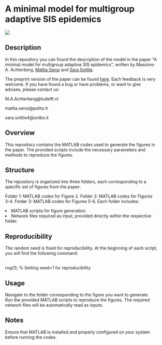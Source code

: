 <h1>A minimal model for multigroup adaptive SIS epidemics</h1>

![](https://komarev.com/ghpvc/?username=SaraSottile)

<h2>Description</h2>

In this repository you can found the description of the model in the paper "A minimal model for multigroup adaptive SIS epidemics", written by Massimo A. Achterberg, <a href="https://mattiasensi.github.io/" target="_blank">Mattia Sensi</a>  and <a href="https://sarasottile.github.io/" target="_blank">Sara Sottile</a>.

The preprint version of the paper can be found <a href="https://arxiv.org/abs/2407.17639" target="_blank">here</a>. Each feedback is very welcome. If you have found a bug or have problems, or want to give advises, please contact us:

<p>M.A.Achterberg@tudelft.nl</p>
<p>mattia.sensi@polito.it</p>
<p>sara.sottile4@unibo.it</p>

<h2>Overview</h2>
This repository contains the MATLAB codes used to generate the figures in the paper. The provided scripts include the necessary parameters and methods to reproduce the figures.

<h2>Structure</h2>
The repository is organized into three folders, each corresponding to a specific set of figures from the paper:

Folder 1: MATLAB codes for Figure 2.
Folder 2: MATLAB codes for Figures 3-4.
Folder 3: MATLAB codes for Figures 5-6.
Each folder includes:

<li>MATLAB scripts for figure generation.</li>
<li>Network files required as input, provided directly within the respective folder.</li>

<h2>Reproducibility</h2>
The random seed is fixed for reproducibility. At the beginning of each script, you will find the following command:

<br>rng(1); % Setting seed=1 for reproducibility  </br>

<h2>Usage</h2>
Navigate to the folder corresponding to the figure you want to generate.
Run the provided MATLAB scripts to reproduce the figures.
The required network files will be automatically read as inputs.

<h2>Notes</h2>
Ensure that MATLAB is installed and properly configured on your system before running the codes.


